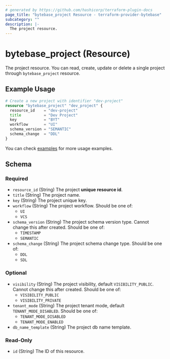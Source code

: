 ```yaml
---
# generated by https://github.com/hashicorp/terraform-plugin-docs
page_title: "bytebase_project Resource - terraform-provider-bytebase"
subcategory: ""
description: |-
  The project resource.
---
```


# bytebase_project (Resource)

The project resource. You can read, create, update or delete a single project through `bytebase_project` resource.

## Example Usage

```terraform
# Create a new project with identifier "dev-project"
resource "bytebase_project" "dev_project" {
  resource_id    = "dev-project"
  title          = "Dev Project"
  key            = "BYT"
  workflow       = "UI"
  schema_version = "SEMANTIC"
  schema_change  = "DDL"
}
```

You can check [examples](https://github.com/bytebase/terraform-provider-bytebase/blob/main/examples/setup) for more usage examples.

<!-- schema generated by tfplugindocs -->

## Schema

### Required

- `resource_id` (String) The project **unique resource id**.
- `title` (String) The project name.
- `key` (String) The project unique key.
- `workflow` (String) The project workflow. Should be one of:
  - `UI`
  - `VCS`
- `schema_version` (String) The project schema version type. Cannot change this after created. Should be one of:
  - `TIMESTAMP`
  - `SEMANTIC`
- `schema_change` (String) The project schema change type. Should be one of:
  - `DDL`
  - `SDL`

### Optional

- `visibility` (String) The project visibility, default `VISIBILITY_PUBLIC`. Cannot change this after created. Should be one of:
  - `VISIBILITY_PUBLIC`
  - `VISIBILITY_PRIVATE`
- `tenant_mode` (String) The project tenant mode, default `TENANT_MODE_DISABLED`. Should be one of:
  - `TENANT_MODE_DISABLED`
  - `TENANT_MODE_ENABLED`
- `db_name_template` (String) The project db name template.

### Read-Only

- `id` (String) The ID of this resource.
